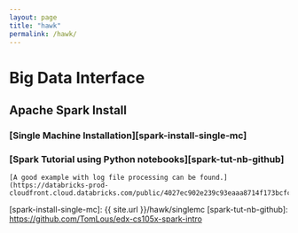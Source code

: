 ```yaml
---
layout: page
title: "hawk"
permalink: /hawk/
---
```


# Big Data Interface

## Apache Spark Install

### [Single Machine Installation][spark-install-single-mc]
### [Spark Tutorial using Python notebooks][spark-tut-nb-github]
    [A good example with log file processing can be found.](https://databricks-prod-cloudfront.cloud.databricks.com/public/4027ec902e239c93eaaa8714f173bcfc/3028578575257100/55956661433801/6146760098651560/latest.html)

[spark-install-single-mc]: {{ site.url }}/hawk/singlemc
[spark-tut-nb-github]: https://github.com/TomLous/edx-cs105x-spark-intro
